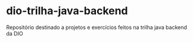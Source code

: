 # dio-trilha-java-backend

Repositório destinado a projetos e exercícios feitos na trilha java backend da DIO